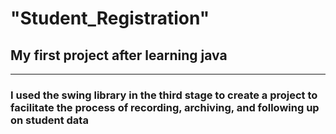 # "Student_Registration" 

## My first project after learning java
---
### I used the swing library in the third stage to create a project to facilitate the process of recording, archiving, and following up on student data


